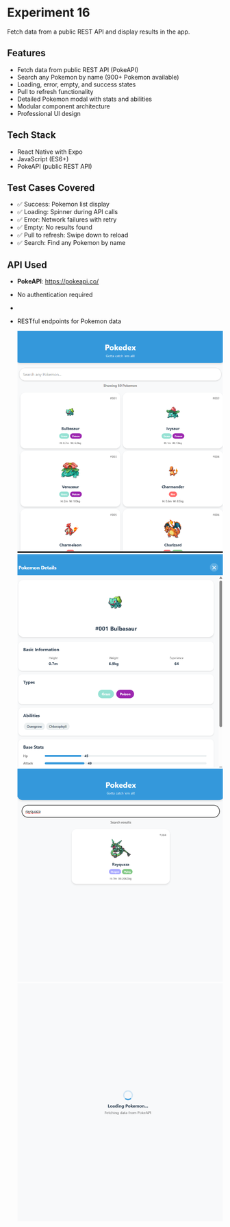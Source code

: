 # Experiment 16

Fetch data from a public REST API and display results in the app.

## Features
- Fetch data from public REST API (PokeAPI)
- Search any Pokemon by name (900+ Pokemon available)
- Loading, error, empty, and success states
- Pull to refresh functionality
- Detailed Pokemon modal with stats and abilities
- Modular component architecture
- Professional UI design

## Tech Stack
- React Native with Expo
- JavaScript (ES6+)
- PokeAPI (public REST API)
  
## Test Cases Covered
- ✅ Success: Pokemon list display
- ✅ Loading: Spinner during API calls
- ✅ Error: Network failures with retry
- ✅ Empty: No results found
- ✅ Pull to refresh: Swipe down to reload
- ✅ Search: Find any Pokemon by name

## API Used
- **PokeAPI**: https://pokeapi.co/
- No authentication required
- 
- RESTful endpoints for Pokemon data

  ![pokemon](poke.png)
  ![pokemon](poke1.png)
  ![pokemon](poke2.png)
  ![pokemon](poke3.png)


  

